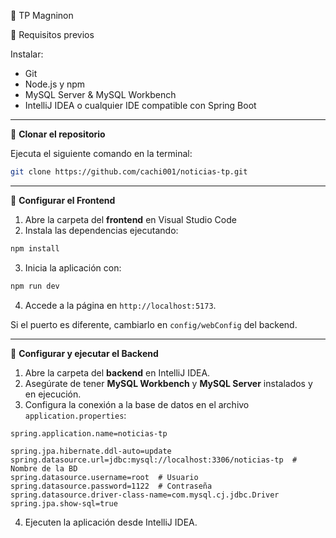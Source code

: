 🌟 TP Magninon

📌 Requisitos previos

Instalar:

- Git
- Node.js y npm
- MySQL Server & MySQL Workbench
- IntelliJ IDEA o cualquier IDE compatible con Spring Boot

---

🔹 **Clonar el repositorio**

Ejecuta el siguiente comando en la terminal:
```bash
git clone https://github.com/cachi001/noticias-tp.git
```

---

🔹 **Configurar el Frontend**

1. Abre la carpeta del **frontend** en Visual Studio Code
2. Instala las dependencias ejecutando:
```bash
npm install
```
3. Inicia la aplicación con:
```bash
npm run dev
```
4. Accede a la página en `http://localhost:5173`.

Si el puerto es diferente, cambiarlo en `config/webConfig` del backend.

---

🔹 **Configurar y ejecutar el Backend**

1. Abre la carpeta del **backend** en IntelliJ IDEA.
2. Asegúrate de tener **MySQL Workbench** y **MySQL Server** instalados y en ejecución.
3. Configura la conexión a la base de datos en el archivo `application.properties`:

```properties
spring.application.name=noticias-tp

spring.jpa.hibernate.ddl-auto=update
spring.datasource.url=jdbc:mysql://localhost:3306/noticias-tp  # Nombre de la BD
spring.datasource.username=root  # Usuario
spring.datasource.password=1122  # Contraseña
spring.datasource.driver-class-name=com.mysql.cj.jdbc.Driver
spring.jpa.show-sql=true
```

4. Ejecuten la aplicación desde IntelliJ IDEA.
